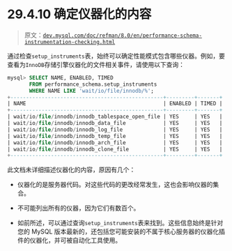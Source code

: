 # 29.4.10 确定仪器化的内容

> 原文：[`dev.mysql.com/doc/refman/8.0/en/performance-schema-instrumentation-checking.html`](https://dev.mysql.com/doc/refman/8.0/en/performance-schema-instrumentation-checking.html)

通过检查`setup_instruments`表，始终可以确定性能模式包含哪些仪器。例如，要查看为`InnoDB`存储引擎仪器化的文件相关事件，请使用以下查询：

```sql
mysql> SELECT NAME, ENABLED, TIMED
       FROM performance_schema.setup_instruments
       WHERE NAME LIKE 'wait/io/file/innodb/%';
+-------------------------------------------------+---------+-------+
| NAME                                            | ENABLED | TIMED |
+-------------------------------------------------+---------+-------+
| wait/io/file/innodb/innodb_tablespace_open_file | YES     | YES   |
| wait/io/file/innodb/innodb_data_file            | YES     | YES   |
| wait/io/file/innodb/innodb_log_file             | YES     | YES   |
| wait/io/file/innodb/innodb_temp_file            | YES     | YES   |
| wait/io/file/innodb/innodb_arch_file            | YES     | YES   |
| wait/io/file/innodb/innodb_clone_file           | YES     | YES   |
+-------------------------------------------------+---------+-------+
```

此文档未详细描述仪器化的内容，原因有几个：

+   仪器化的是服务器代码。对这些代码的更改经常发生，这也会影响仪器的集合。

+   不可能列出所有的仪器，因为它们有数百个。

+   如前所述，可以通过查询`setup_instruments`表来找到。这些信息始终是针对您的 MySQL 版本最新的，还包括您可能安装的不属于核心服务器的仪器化插件的仪器化，并可被自动化工具使用。
